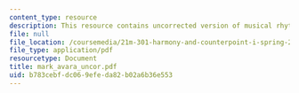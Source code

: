 ```yaml
---
content_type: resource
description: This resource contains uncorrected version of musical rhythm.
file: null
file_location: /coursemedia/21m-301-harmony-and-counterpoint-i-spring-2005/b783cebfdc069efeda82b02a6b36e553_mark_avara_uncor.pdf
file_type: application/pdf
resourcetype: Document
title: mark_avara_uncor.pdf
uid: b783cebf-dc06-9efe-da82-b02a6b36e553
---
```

